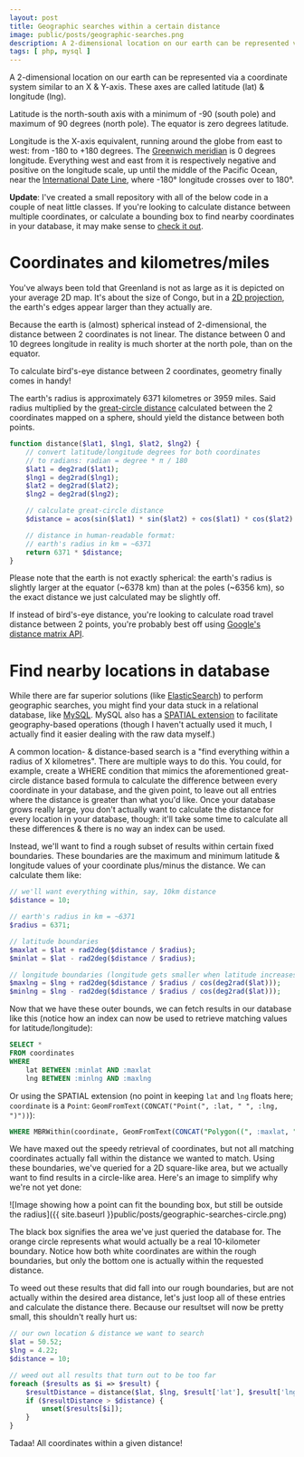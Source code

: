 ```yaml
---
layout: post
title: Geographic searches within a certain distance
image: public/posts/geographic-searches.png
description: A 2-dimensional location on our earth can be represented via a coordinate system similar to an X &amp; Y-axis. These axes are called latitude (lat) &amp; longitude (lng).
tags: [ php, mysql ]
---
```


A 2-dimensional location on our earth can be represented via a coordinate system similar to an X & Y-axis. These axes are called latitude (lat) & longitude (lng).

Latitude is the north-south axis with a minimum of -90 (south pole) and maximum of 90 degrees (north pole). The equator is zero degrees latitude.

Longitude is the X-axis equivalent, running around the globe from east to west: from -180 to +180 degrees. The [Greenwich meridian](http://en.wikipedia.org/wiki/Prime_meridian) is 0 degrees longitude. Everything west and east from it is respectively negative and positive on the longitude scale, up until the middle of the Pacific Ocean, near the [International Date Line](http://en.wikipedia.org/wiki/International_Date_Line), where -180° longitude crosses over to 180°.

<!-- more -->

**Update**: I've created a small repository with all of the below code in a couple of neat little classes. If you're looking to calculate distance between multiple coordinates, or calculate a bounding box to find nearby coordinates in your database, it may make sense to [check it out](https://github.com/matthiasmullie/geo).

# Coordinates and kilometres/miles

You've always been told that Greenland is not as large as it is depicted on your average 2D map. It's about the size of Congo, but in a [2D projection](http://en.wikipedia.org/wiki/Mercator_projection), the earth's edges appear larger than they actually are.

Because the earth is (almost) spherical instead of 2-dimensional, the distance between 2 coordinates is not linear. The distance between 0 and 10 degrees longitude in reality is much shorter at the north pole, than on the equator.

To calculate bird's-eye distance between 2 coordinates, geometry finally comes in handy!

The earth's radius is approximately 6371 kilometres or 3959 miles. Said radius multiplied by the [great-circle distance](http://en.wikipedia.org/wiki/Great-circle_distance) calculated between the 2 coordinates mapped on a sphere, should yield the distance between both points.

```php
function distance($lat1, $lng1, $lat2, $lng2) {
    // convert latitude/longitude degrees for both coordinates
    // to radians: radian = degree * π / 180
    $lat1 = deg2rad($lat1);
    $lng1 = deg2rad($lng1);
    $lat2 = deg2rad($lat2);
    $lng2 = deg2rad($lng2);

    // calculate great-circle distance
    $distance = acos(sin($lat1) * sin($lat2) + cos($lat1) * cos($lat2) * cos($lng1 - $lng2));

    // distance in human-readable format:
    // earth's radius in km = ~6371
    return 6371 * $distance;
}
```

Please note that the earth is not exactly spherical: the earth's radius is slightly larger at the equator (~6378 km) than at the poles (~6356 km), so the exact distance we just calculated may be slightly off.

If instead of bird's-eye distance, you're looking to calculate road travel distance between 2 points, you're probably best off using [Google's distance matrix API](https://developers.google.com/maps/documentation/distancematrix/).

# Find nearby locations in database

While there are far superior solutions (like [ElasticSearch](http://www.elasticsearch.org)) to perform geographic searches, you might find your data stuck in a relational database, like [MySQL](http://www.mysql.com). MySQL also has a [SPATIAL extension](http://dev.mysql.com/doc/refman/5.7/en/spatial-extensions.html) to facilitate geography-based operations (though I haven't actually used it much, I actually find it easier dealing with the raw data myself.)

A common location- & distance-based search is a "find everything within a radius of X kilometres". There are multiple ways to do this. You could, for example, create a WHERE condition that mimics the aforementioned great-circle distance based formula to calculate the difference between every coordinate in your database, and the given point, to leave out all entries where the distance is greater than what you'd like. Once your database grows really large, you don't actually want to calculate the distance for every location in your database, though: it'll take some time to calculate all these differences & there is no way an index can be used.

Instead, we'll want to find a rough subset of results within certain fixed boundaries. These boundaries are the maximum and minimum latitude & longitude values of your coordinate plus/minus the distance. We can calculate them like:

```php
// we'll want everything within, say, 10km distance
$distance = 10;

// earth's radius in km = ~6371
$radius = 6371;

// latitude boundaries
$maxlat = $lat + rad2deg($distance / $radius);
$minlat = $lat - rad2deg($distance / $radius);

// longitude boundaries (longitude gets smaller when latitude increases)
$maxlng = $lng + rad2deg($distance / $radius / cos(deg2rad($lat)));
$minlng = $lng - rad2deg($distance / $radius / cos(deg2rad($lat)));
```

Now that we have these outer bounds, we can fetch results in our database like this (notice how an index can now be used to retrieve matching values for latitude/longitude):

```sql
SELECT *
FROM coordinates
WHERE
    lat BETWEEN :minlat AND :maxlat
    lng BETWEEN :minlng AND :maxlng
```

Or using the SPATIAL extension (no point in keeping `lat` and `lng` floats here; `coordinate` is a `Point`: `GeomFromText(CONCAT("Point(", :lat, " ", :lng, ")"))`):

```sql
WHERE MBRWithin(coordinate, GeomFromText(CONCAT("Polygon((", :maxlat, " ", :maxlng, ",", :maxlat, " ", :minlng, ",", :minlat, " ", :minlng, ",", :minlat, " ", :maxlng, ",", :maxlat, " ", :maxlng, "))")))
```

We have maxed out the speedy retrieval of coordinates, but not all matching coordinates actually fall within the distance we wanted to match. Using these boundaries, we've queried for a 2D square-like area, but we actually want to find results in a circle-like area. Here's an image to simplify why we're not yet done:

![Image showing how a point can fit the bounding box, but still be outside the radius]({{ site.baseurl }}public/posts/geographic-searches-circle.png)

The black box signifies the area we've just queried the database for. The orange circle represents what would actually be a real 10-kilometer boundary. Notice how both white coordinates are within the rough boundaries, but only the bottom one is actually within the requested distance.

To weed out these results that did fall into our rough boundaries, but are not actually within the desired area distance, let's just loop all of these entries and calculate the distance there. Because our resultset will now be pretty small, this shouldn't really hurt us:

```php
// our own location & distance we want to search
$lat = 50.52;
$lng = 4.22;
$distance = 10;

// weed out all results that turn out to be too far
foreach ($results as $i => $result) {
    $resultDistance = distance($lat, $lng, $result['lat'], $result['lng']);
    if ($resultDistance > $distance) {
        unset($results[$i]);
    }
}
```

Tadaa! All coordinates within a given distance!
